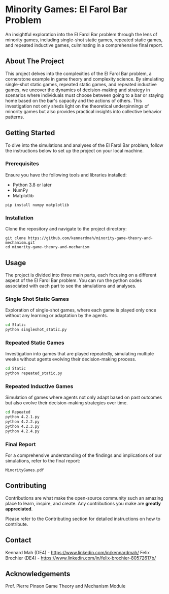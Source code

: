 # Minority Games: El Farol Bar Problem

An insightful exploration into the El Farol Bar problem through the lens of minority games, including single-shot static games, repeated static games, and repeated inductive games, culminating in a comprehensive final report.

## About The Project

This project delves into the complexities of the El Farol Bar problem, a cornerstone example in game theory and complexity science. By simulating single-shot static games, repeated static games, and repeated inductive games, we uncover the dynamics of decision-making and strategy in scenarios where individuals must choose between going to a bar or staying home based on the bar's capacity and the actions of others. This investigation not only sheds light on the theoretical underpinnings of minority games but also provides practical insights into collective behavior patterns.

## Getting Started

To dive into the simulations and analyses of the El Farol Bar problem, follow the instructions below to set up the project on your local machine.

### Prerequisites

Ensure you have the following tools and libraries installed:
- Python 3.8 or later
- NumPy
- Matplotlib

```
pip install numpy matplotlib
```

### Installation

Clone the repository and navigate to the project directory:

```
git clone https://github.com/kennardmah/minority-game-theory-and-mechanism.git
cd minority-game-theory-and-mechanism
```

## Usage

The project is divided into three main parts, each focusing on a different aspect of the El Farol Bar problem. You can run the python codes associated with each part to see the simulations and analyses.

### Single Shot Static Games

Exploration of single-shot games, where each game is played only once without any learning or adaptation by the agents.

```bash
cd Static
python singleshot_static.py
```


### Repeated Static Games

Investigation into games that are played repeatedly, simulating multiple weeks without agents evolving their decision-making process.

```bash
cd Static
python repeated_static.py
```

### Repeated Inductive Games

Simulation of games where agents not only adapt based on past outcomes but also evolve their decision-making strategies over time.

```bash
cd Repeated
python 4.2.1.py
python 4.2.2.py
python 4.2.3.py
python 4.2.4.py
```

### Final Report

For a comprehensive understanding of the findings and implications of our simulations, refer to the final report:

```plaintext
MinorityGames.pdf
```

## Contributing

Contributions are what make the open-source community such an amazing place to learn, inspire, and create. Any contributions you make are **greatly appreciated**.

Please refer to the Contributing section for detailed instructions on how to contribute.

## Contact

Kennard Mah (DE4) - https://www.linkedin.com/in/kennardmah/
Felix Brochier (DE4) - https://www.linkedin.com/in/felix-brochier-80572617b/

## Acknowledgements

Prof. Pierre Pinson
Game Theory and Mechanism Module
